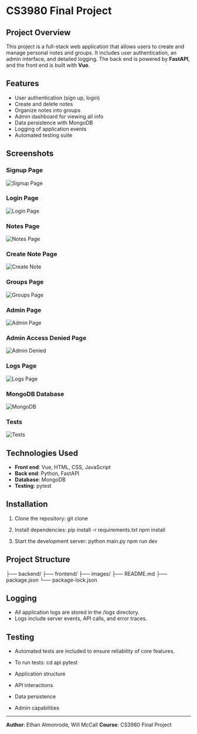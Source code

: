 # CS3980 Final Project

## Project Overview

This project is a full-stack web application that allows users to create and manage personal notes and groups. It includes user authentication, an admin interface, and detailed logging. The back end is powered by **FastAPI**, and the front end is built with **Vue**.

## Features

* User authentication (sign up, login)
* Create and delete notes
* Organize notes into groups
* Admin dashboard for viewing all info
* Data persistence with MongoDB
* Logging of application events
* Automated testing suite

## Screenshots

### Signup Page

![Signup Page](images/signup-page.png)

### Login Page

![Login Page](images/login-page.png)

### Notes Page

![Notes Page](images/notes-page.png)

### Create Note Page

![Create Note](images/create-note.png)

### Groups Page

![Groups Page](images/groups-page.png)

### Admin Page

![Admin Page](images/admin-page.png)

### Admin Access Denied Page

![Admin Denied](images/admin-denied-page.png)

### Logs Page

![Logs Page](images/logs.png)

### MongoDB Database

![MongoDB](images/mongo.png)

### Tests

![Tests](images/tests.png)

## Technologies Used

* **Front end**: Vue, HTML, CSS, JavaScript
* **Back end**: Python, FastAPI
* **Database**: MongoDB
* **Testing**: pytest

## Installation

1. Clone the repository:
   git clone [<repository-url>](https://github.com/EAlmonrode/CS3980-Final-Project-1)
   
2. Install dependencies:
   pip install -r requirements.txt
   npm install
   
4. Start the development server:
   python main.py
   npm run dev

## Project Structure
├── backend/
├── frontend/
├── images/
├── README.md
├── package.json
└── package-lock.json

## Logging

* All application logs are stored in the /logs directory.
* Logs include server events, API calls, and error traces.

## Testing

* Automated tests are included to ensure reliability of core features.
* To run tests:
  cd api
  pytest


* Application structure
* API interactions
* Data persistence
* Admin capabilities

---

**Author**: Ethan Almonrode, Will McCall
**Course**: CS3980 Final Project
